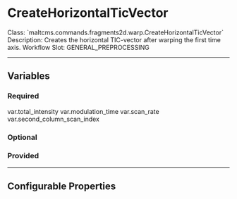 <h1>CreateHorizontalTicVector</h1>
Class: `maltcms.commands.fragments2d.warp.CreateHorizontalTicVector`
Description: Creates the horizontal TIC-vector after warping the first time axis.
Workflow Slot: GENERAL_PREPROCESSING

---

<h2>Variables</h2>
<h3>Required</h3>
	var.total_intensity
	var.modulation_time
	var.scan_rate
	var.second_column_scan_index

<h3>Optional</h3>

<h3>Provided</h3>


---

<h2>Configurable Properties</h2>

